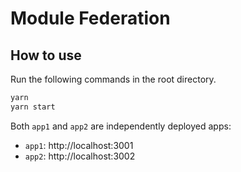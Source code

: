 # Module Federation

## How to use

Run the following commands in the root directory.

```bash
yarn
yarn start
```

Both `app1` and `app2` are independently deployed apps:

- `app1`: http://localhost:3001
- `app2`: http://localhost:3002
